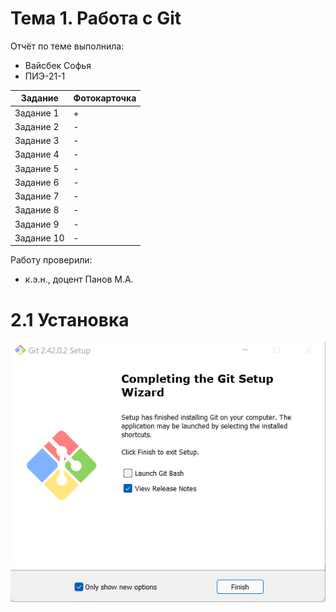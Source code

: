# Тема 1. Работа с Git
Отчёт по теме выполнила:
  - Вайсбек Софья 
  - ПИЭ-21-1

| Задание | Фотокарточка |
| ------ | ------ |
| Задание 1 | + | 
| Задание 2 | - | 
| Задание 3 | - | 
| Задание 4 | - | 
| Задание 5 | - | 
| Задание 6 | - | 
| Задание 7 | - | 
| Задание 8 | - | 
| Задание 9 | - | 
| Задание 10 | - | 

Работу проверили:
- к.э.н., доцент Панов М.А.

# 2.1 Установка
![Меню](https://github.com/SofyaVaisbek/Pro/blob/44d227d17a5db6ce4b13cbd8da420f10c463946a/pic/%D0%A3%D1%81%D1%82%D0%B0%D0%BD%D0%BE%D0%B2%D0%BA%D0%B0.png)

